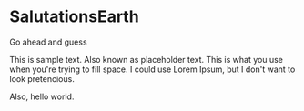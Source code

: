 # SalutationsEarth
Go ahead and guess

This is sample text. Also known as placeholder text. This is what you use when you're trying to fill space. I could use Lorem Ipsum, but I don't want to look pretencious.

Also, hello world.
